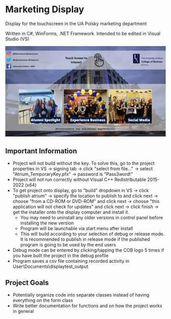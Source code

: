 # Marketing Display
Display for the touchscreen in the UA Polsky marketing department

Written in C#, WinForms, .NET Framework. Intended to be edited in Visual Studio (VS)

![Screenshot of application](/screenshot.png)

## Important Information
- Project will not build without the key. To solve this, go to the project properties in VS -> signing tab -> click "select from file..." -> select "Atrium_TemporaryKey.pfx" -> password is "Pass3word!"
- Project will not run correctly without Visual C++ Redistributable 2015-2022 (x64)
- To get project onto display, go to "build" dropdown in VS -> click "publish atrium" -> specify the location to publish to and click next -> choose "from a CD-ROM or DVD-ROM" and click next -> choose "this application will not check for updates" and click next -> click finish -> get the installer onto the display computer and install it.
  - You may need to uninstall any older versions in control panel before installing the new version
  - Program will be launchable via start menu after install
  - This will build according to your selection of debug or release mode. It is recommended to publish in release mode if the published program is going to be used by the end users
- Debug mode can be entered by clicking/tapping the COB logo 5 times if you have built the project in the debug profile
- Program saves a csv file containing recorded activity in User\Documents\displaytest_output

## Project Goals
- Potentially organize code into separate classes instead of having everything on the form class
- Write better documentation for functions and on how the project works in general
